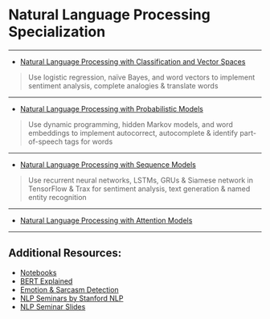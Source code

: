 # Natural Language Processing Specialization 

---
* [Natural Language Processing with Classification and Vector Spaces](https://github.com/vigneshv92/Natural-Language-Processing-Specialization/blob/master/Natural%20Language%20Processing%20with%20Classification%20and%20Vector%20Spaces/)

> Use logistic regression, naïve Bayes, and word vectors to implement sentiment analysis, complete analogies & translate words

---

* [Natural Language Processing with Probabilistic Models](https://github.com/vigneshv92/Natural-Language-Processing-Specialization/tree/master/Natural%20Language%20Processing%20with%20Probabilistic%20Models)

> Use dynamic programming, hidden Markov models, and word embeddings to implement autocorrect, autocomplete & identify part-of-speech tags for words

---

* [Natural Language Processing with Sequence Models](https://github.com/vigneshv92/Natural-Language-Processing-Specialization/tree/master/Natural%20Language%20Processing%20with%20Sequence%20Models)

> Use recurrent neural networks, LSTMs, GRUs & Siamese network in TensorFlow & Trax for sentiment analysis, text generation & named entity recognition

---

* [Natural Language Processing with Attention Models](https://github.com/vigneshv92/Natural-Language-Processing-Specialization/tree/master/Natural%20Language%20Processing%20with%20Attention%20Models)

---

## Additional Resources: 

* [Notebooks](https://notebooks.quantumstat.com/?utm_campaign=NLP%20News&utm_medium=email&utm_source=Revue%20newsletter)
* [BERT Explained](https://nlp.stanford.edu/seminar/details/jdevlin.pdf)
* [Emotion & Sarcasm Detection](https://colab.research.google.com/drive/1YOfq9CRXGZb50MuGyqP_kcfPw1cfLX74?usp=sharing)
* [NLP Seminars by Stanford NLP](https://nlp.stanford.edu/seminar)
* [NLP Seminar Slides](https://nlp.stanford.edu/seminar/details/)
